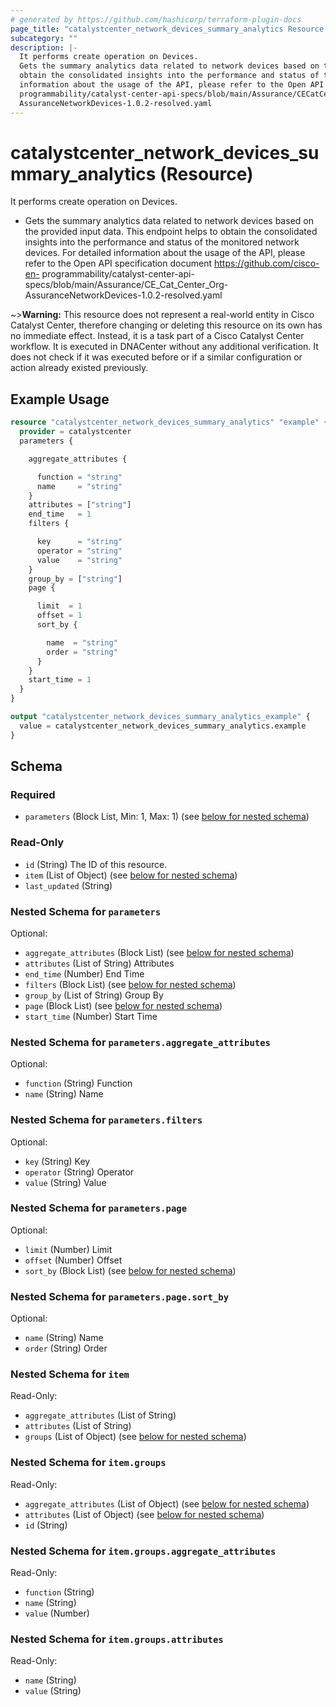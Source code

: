 ```yaml
---
# generated by https://github.com/hashicorp/terraform-plugin-docs
page_title: "catalystcenter_network_devices_summary_analytics Resource - terraform-provider-catalystcenter"
subcategory: ""
description: |-
  It performs create operation on Devices.
  Gets the summary analytics data related to network devices based on the provided input data. This endpoint helps to
  obtain the consolidated insights into the performance and status of the monitored network devices. For detailed
  information about the usage of the API, please refer to the Open API specification document https://github.com/cisco-en-
  programmability/catalyst-center-api-specs/blob/main/Assurance/CECatCenter_Org-
  AssuranceNetworkDevices-1.0.2-resolved.yaml
---
```


# catalystcenter_network_devices_summary_analytics (Resource)

It performs create operation on Devices.

- Gets the summary analytics data related to network devices based on the provided input data. This endpoint helps to
obtain the consolidated insights into the performance and status of the monitored network devices. For detailed
information about the usage of the API, please refer to the Open API specification document https://github.com/cisco-en-
programmability/catalyst-center-api-specs/blob/main/Assurance/CE_Cat_Center_Org-
AssuranceNetworkDevices-1.0.2-resolved.yaml



~>**Warning:**
This resource does not represent a real-world entity in Cisco Catalyst Center, therefore changing or deleting this resource on its own has no immediate effect.
Instead, it is a task part of a Cisco Catalyst Center workflow. It is executed in DNACenter without any additional verification. It does not check if it was executed before or if a similar configuration or action already existed previously.

## Example Usage

```terraform
resource "catalystcenter_network_devices_summary_analytics" "example" {
  provider = catalystcenter
  parameters {

    aggregate_attributes {

      function = "string"
      name     = "string"
    }
    attributes = ["string"]
    end_time   = 1
    filters {

      key      = "string"
      operator = "string"
      value    = "string"
    }
    group_by = ["string"]
    page {

      limit  = 1
      offset = 1
      sort_by {

        name  = "string"
        order = "string"
      }
    }
    start_time = 1
  }
}

output "catalystcenter_network_devices_summary_analytics_example" {
  value = catalystcenter_network_devices_summary_analytics.example
}
```

<!-- schema generated by tfplugindocs -->
## Schema

### Required

- `parameters` (Block List, Min: 1, Max: 1) (see [below for nested schema](#nestedblock--parameters))

### Read-Only

- `id` (String) The ID of this resource.
- `item` (List of Object) (see [below for nested schema](#nestedatt--item))
- `last_updated` (String)

<a id="nestedblock--parameters"></a>
### Nested Schema for `parameters`

Optional:

- `aggregate_attributes` (Block List) (see [below for nested schema](#nestedblock--parameters--aggregate_attributes))
- `attributes` (List of String) Attributes
- `end_time` (Number) End Time
- `filters` (Block List) (see [below for nested schema](#nestedblock--parameters--filters))
- `group_by` (List of String) Group By
- `page` (Block List) (see [below for nested schema](#nestedblock--parameters--page))
- `start_time` (Number) Start Time

<a id="nestedblock--parameters--aggregate_attributes"></a>
### Nested Schema for `parameters.aggregate_attributes`

Optional:

- `function` (String) Function
- `name` (String) Name


<a id="nestedblock--parameters--filters"></a>
### Nested Schema for `parameters.filters`

Optional:

- `key` (String) Key
- `operator` (String) Operator
- `value` (String) Value


<a id="nestedblock--parameters--page"></a>
### Nested Schema for `parameters.page`

Optional:

- `limit` (Number) Limit
- `offset` (Number) Offset
- `sort_by` (Block List) (see [below for nested schema](#nestedblock--parameters--page--sort_by))

<a id="nestedblock--parameters--page--sort_by"></a>
### Nested Schema for `parameters.page.sort_by`

Optional:

- `name` (String) Name
- `order` (String) Order




<a id="nestedatt--item"></a>
### Nested Schema for `item`

Read-Only:

- `aggregate_attributes` (List of String)
- `attributes` (List of String)
- `groups` (List of Object) (see [below for nested schema](#nestedobjatt--item--groups))

<a id="nestedobjatt--item--groups"></a>
### Nested Schema for `item.groups`

Read-Only:

- `aggregate_attributes` (List of Object) (see [below for nested schema](#nestedobjatt--item--groups--aggregate_attributes))
- `attributes` (List of Object) (see [below for nested schema](#nestedobjatt--item--groups--attributes))
- `id` (String)

<a id="nestedobjatt--item--groups--aggregate_attributes"></a>
### Nested Schema for `item.groups.aggregate_attributes`

Read-Only:

- `function` (String)
- `name` (String)
- `value` (Number)


<a id="nestedobjatt--item--groups--attributes"></a>
### Nested Schema for `item.groups.attributes`

Read-Only:

- `name` (String)
- `value` (String)
